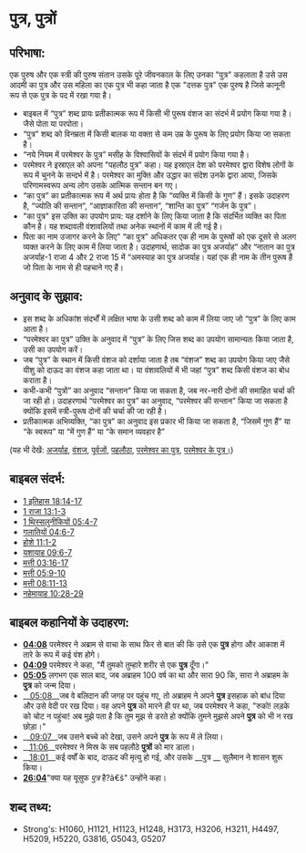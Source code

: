 # पुत्र, पुत्रों #

## परिभाषा: ##

एक पुरुष और एक स्त्री की पुरुष संतान उसके पूरे जीवनकाल के लिए उनका "पुत्र" कहलाता है उसे उस आदमी का पुत्र और उस महिला का एक पुत्र भी कहा जाता है एक "दत्तक पुत्र" एक पुरुष है जिसे कानूनी रूप से एक पुत्र के पद में रखा गया है।

* बाइबल में “पुत्र” शब्द प्रायः प्रतीकात्मक रूप में किसी भी पुरूष वंशज का संदर्भ में प्रयोग किया गया है। जैसे पोता या परपोता।
* “पुत्र” शब्द को विनम्रता में किसी बालक या वक्ता से कम उम्र के पुरूष के लिए प्रयोग किया जा सकता है।
* “नये नियम में परमेश्वर के पुत्र” मसीह के विश्वासियों के संदर्भ में प्रयोग किया गया है।
* परमेश्वर ने इस्राएल को अपना "पहलौठ पुत्र" कहा। यह इस्राएल देश को परमेश्वर द्वारा विशेष लोगों के रूप में चुनने के सन्दर्भ में है। परमेश्वर का मुक्ति और उद्धार का संदेश उनके द्वारा आया, जिसके परिणामस्वरूप अन्य लोग उसके आत्मिक सन्तान बन गए।
* “का पुत्र” का प्रतीकात्मक रूप में अर्थ प्रायः होता है कि “व्यक्ति में किसी के गुण” हैं। इसके उदाहरण है, “ज्योति की सन्तान”, “आज्ञाकारिता की सन्तान”, “शान्ति का पुत्र” “गर्जन के पुत्र”।
* "का पुत्र" इस उक्ति का उपयोग प्राय: यह दर्शाने के लिए किया जाता है कि संदर्भित व्यक्ति का पिता कौन है। यह शब्दावली वंशावलियों तथा अनेक स्थानों में काम में ली गई है।
* पिता का नाम उजागर करने के लिए” “का पुत्र” अधिकतर एक ही नाम के पुरूषों को एक दूसरे से अलग व्यक्त करने के लिए काम में लिया जाता है। उदाहणार्थ, सादोक का पुत्र अजर्याह” और “नातान का पुत्र अजर्याह-1 राजा 4 और 2 राजा 15 में “अमस्याह का पुत्र अजर्याह। यहां एक ही नाम के तीन पुरूष हैं जो पिता के नाम से ही पहचाने गए हैं।

## अनुवाद के सुझाव: ##

* इस शब्द के अधिकांश संदर्भों में लक्षित भाषा के उसी शब्द को काम में लिया जाए जो “पुत्र” के लिए काम आता है।
* “परमेश्वर का पुत्र” उक्ति के अनुवाद में “पुत्र” के लिए जिस शब्द का उपयोग सामान्यतः किया जाता है, उसी का उपयोग करें।
* जब “पुत्र” के स्थान में किसी वंशज को दर्शाया जाता है तब “वंशज” शब्द का उपयोग किया जाए जैसे यीशु को दाऊद का वंशज कहा जाता था। या वंशावलियों में भी जहां “पुत्र” शब्द किसी वंशज का बोध कराता है।
* कभी-कभी “पुत्रों” का अनुवाद “सन्तान” किया जा सकता है, जब नर-नारी दोनों की समाहित चर्चा की जा रही हो। उदाहरणार्थ “परमेश्वर का पुत्र” का अनुवाद, “परमेश्वर की सन्तान” किया जा सकता है क्योंकि इसमें स्त्री-पुरूष दोनों की चर्चा की जा रही है।
* प्रतीकात्मक अभिव्यक्ति, “का पुत्र” का अनुवाद इस प्रकार भी किया जा सकता है, “जिसमें गुण हैं” या “के स्वरूप” या “में गुण हैं” या “के समान व्यवहार है” 

(यह भी देखें: [अजर्याह](../names/azariah.md), [वंशज](../other/descendant.md), [पूर्वजों](../other/father.md), [पहलौठा](../other/firstborn.md), [परमेश्वर का पुत्र](../kt/sonofgod.md), [परमेश्वर के पुत्र।](../kt/sonsofgod.md))

## बाइबल संदर्भ: ##

* [1 इतिहास 18:14-17](rc://hi/tn/help/1ch/18/14)
* [1 राजा 13:1-3](rc://hi/tn/help/1ki/13/01)
* [1 थिस्सलुनीकियों 05:4-7](rc://hi/tn/help/1th/05/04)
* [गलातियों 04:6-7](rc://hi/tn/help/gal/04/06)
* [होशे 11:1-2](rc://hi/tn/help/hos/11/01)
* [यशायाह 09:6-7](rc://hi/tn/help/isa/09/06)
* [मत्ती 03:16-17](rc://hi/tn/help/mat/03/16)
* [मत्ती 05:9-10](rc://hi/tn/help/mat/05/09)
* [मत्ती 08:11-13](rc://hi/tn/help/mat/08/11)
* [नहेमायाह 10:28-29](rc://hi/tn/help/neh/10/28)

## बाइबल कहानियों के उदाहरण: ##

* __[04:08](rc://hi/tn/help/obs/04/08)__ परमेश्वर ने अब्राम से वाचा के साथ फिर से बात की कि उसे एक __पुत्र__ होगा और आकाश में तारे के रूप में कई वंश होगे।
* __[04:09](rc://hi/tn/help/obs/04/09)__ परमेश्वर ने कहा, "मैं तुमको तुम्हारे शरीर से एक __पुत्र__ दूँगा।"
* __[05:05](rc://hi/tn/help/obs/05/05)__ लगभग एक साल बाद, जब अब्राहम 100 वर्ष का था और सारा 90 कि, सारा ने अब्राहम के __पुत्र__ को जन्म दिया।
* __[05:08](rc://hi/tn/help/obs/05/08)__जब वे बलिदान की जगह पर पहुंच गए, तो अब्राहम ने अपने __पुत्र__ इसहाक को बांध दिया और उसे वेदी पर रख दिया। वह अपने __पुत्र__ को मारने ही पर था, जब परमेश्वर ने कहा, "रुको! लड़के को चोट न पहुंचा! अब मुझे पता है कि तुम मुझ से  डरते हो क्योंकि तुमने मुझसे अपने __पुत्र__ को भी न रख छोड़ा।"
* __[09:07](rc://hi/tn/help/obs/09/07)__जब उसने बच्चे को देखा, उसने अपने __पुत्र__ के रूप में ले लिया।
* __[11:06](rc://hi/tn/help/obs/11/06)__परमेश्वर ने मिस्र के सब पहलौठे __पुत्रों__ को मार डाला।
* __[18:01](rc://hi/tn/help/obs/18/01)__कई वर्षों के बाद, दाऊद की मृत्यु हो गई, और उसके __पुत्र __ सुलैमान ने शासन शुरू किया।
* __[26:04](rc://hi/tn/help/obs/26/04)__"क्या यह यूसुफ _पुत्र_ है?â€š" उन्होंने कहा।


## शब्द तथ्य: ##

* Strong's: H1060, H1121, H1123, H1248, H3173, H3206, H3211, H4497, H5209, H5220, G3816, G5043, G5207
